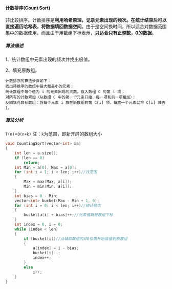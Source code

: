 

#### 计数排序(Count Sort)
非比较排序。计数排序是**利用哈希原理，记录元素出现的频次。在统计结束后可以直接遍历哈希表，将数据填回数据空间**。由于是空间换时间，所以适合对数据范围集中的数据使用。而且由于用数组下标表示，**只适合只有正整数，0的数据**。

##### 算法描述
1、统计数组中元素出现的频次并找出极值。

2、填充原数组。
```ABAP
计数排序的算法步骤如下：
找出待排序的数组中最大和最小的元素；
统计数组中每个值为 i 的元素出现的次数，存入数组 C 的第 i 项；
对所有的计数累加（从数组 C 中的第一个元素开始，每一项和前一项相加）；
反向填充目标数组：将每个元素 i 放在新数组的第 C[i] 项，每放一个元素就将 C[i] 减去1。
```
##### 算法分析
`T(n)`=`O(n+k)`
注：`k`为范围，即新开辟的数组大小
```C++
void CountingSort(vector<int> &a)
{
    int len = a.size();
    if (len == 0)
        return;
    int Min = a[0], Max = a[0];
    for (int i = 1; i < len; i++)//找范围
    {
        Max = max(Max, a[i]);
        Min = min(Min, a[i]);
    }
    int bias = 0 - Min;
    vector<int> bucket(Max - Min + 1, 0);
    for (int i = 0; i < len; i++)//统计频次
    {
        bucket[a[i] + bias]++;//元素值既是数组下标
    }
    int index = 0, i = 0;
    while (index < len)
    {
        if (bucket[i])//从辅助数组的非0位置开始赋值到原数组
        {
            a[index] = i - bias;
            bucket[i]--;
            index++;
        }
        else
            i++;
    }
}
```